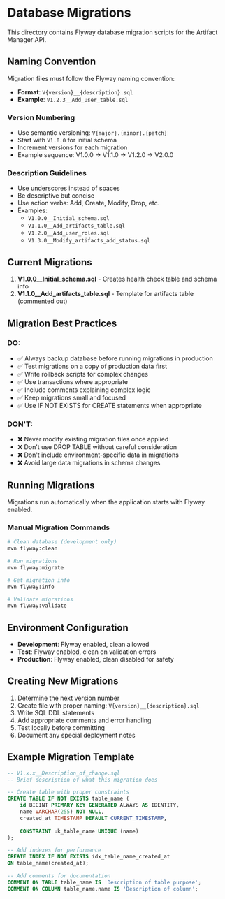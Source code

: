 # Database Migrations

This directory contains Flyway database migration scripts for the Artifact Manager API.

## Naming Convention

Migration files must follow the Flyway naming convention:
- **Format**: `V{version}__{description}.sql`
- **Example**: `V1.2.3__Add_user_table.sql`

### Version Numbering
- Use semantic versioning: `V{major}.{minor}.{patch}`
- Start with `V1.0.0` for initial schema
- Increment versions for each migration
- Example sequence: V1.0.0 → V1.1.0 → V1.2.0 → V2.0.0

### Description Guidelines
- Use underscores instead of spaces
- Be descriptive but concise
- Use action verbs: Add, Create, Modify, Drop, etc.
- Examples:
  - `V1.0.0__Initial_schema.sql`
  - `V1.1.0__Add_artifacts_table.sql`
  - `V1.2.0__Add_user_roles.sql`
  - `V1.3.0__Modify_artifacts_add_status.sql`

## Current Migrations

1. **V1.0.0__Initial_schema.sql** - Creates health check table and schema info
2. **V1.1.0__Add_artifacts_table.sql** - Template for artifacts table (commented out)

## Migration Best Practices

### DO:
- ✅ Always backup database before running migrations in production
- ✅ Test migrations on a copy of production data first
- ✅ Write rollback scripts for complex changes
- ✅ Use transactions where appropriate
- ✅ Include comments explaining complex logic
- ✅ Keep migrations small and focused
- ✅ Use IF NOT EXISTS for CREATE statements when appropriate

### DON'T:
- ❌ Never modify existing migration files once applied
- ❌ Don't use DROP TABLE without careful consideration
- ❌ Don't include environment-specific data in migrations
- ❌ Avoid large data migrations in schema changes

## Running Migrations

Migrations run automatically when the application starts with Flyway enabled.

### Manual Migration Commands
```bash
# Clean database (development only)
mvn flyway:clean

# Run migrations
mvn flyway:migrate

# Get migration info
mvn flyway:info

# Validate migrations
mvn flyway:validate
```

## Environment Configuration

- **Development**: Flyway enabled, clean allowed
- **Test**: Flyway enabled, clean on validation errors
- **Production**: Flyway enabled, clean disabled for safety

## Creating New Migrations

1. Determine the next version number
2. Create file with proper naming: `V{version}__{description}.sql`
3. Write SQL DDL statements
4. Add appropriate comments and error handling
5. Test locally before committing
6. Document any special deployment notes

## Example Migration Template

```sql
-- V1.x.x__Description_of_change.sql
-- Brief description of what this migration does

-- Create table with proper constraints
CREATE TABLE IF NOT EXISTS table_name (
    id BIGINT PRIMARY KEY GENERATED ALWAYS AS IDENTITY,
    name VARCHAR(255) NOT NULL,
    created_at TIMESTAMP DEFAULT CURRENT_TIMESTAMP,
    
    CONSTRAINT uk_table_name UNIQUE (name)
);

-- Add indexes for performance
CREATE INDEX IF NOT EXISTS idx_table_name_created_at 
ON table_name(created_at);

-- Add comments for documentation
COMMENT ON TABLE table_name IS 'Description of table purpose';
COMMENT ON COLUMN table_name.name IS 'Description of column';
```
